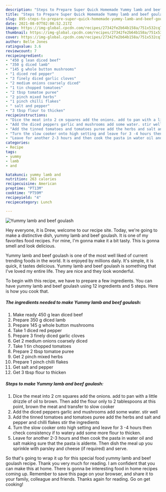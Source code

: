 ```yaml
---
description: "Steps to Prepare Super Quick Homemade Yummy lamb and beef goulash"
title: "Steps to Prepare Super Quick Homemade Yummy lamb and beef goulash"
slug: 895-steps-to-prepare-super-quick-homemade-yummy-lamb-and-beef-goulash
date: 2021-08-07T02:00:52.217Z
image: https://img-global.cpcdn.com/recipes/27342fe2b64b158a/751x532cq70/yummy-lamb-and-beef-goulash-recipe-main-photo.jpg
thumbnail: https://img-global.cpcdn.com/recipes/27342fe2b64b158a/751x532cq70/yummy-lamb-and-beef-goulash-recipe-main-photo.jpg
cover: https://img-global.cpcdn.com/recipes/27342fe2b64b158a/751x532cq70/yummy-lamb-and-beef-goulash-recipe-main-photo.jpg
author: Belle Jones
ratingvalue: 3.6
reviewcount: 7
recipeingredient:
- "450 g lean diced beef"
- "350 g diced lamb"
- "145 g whole button mushrooms"
- "1 diced red pepper"
- "3 finely diced garlic cloves"
- "2 medium onions coarsely diced"
- "1 tin chopped tomatoes"
- "2 tbsp tomatoe puree"
- "2 pinch mixed herbs"
- "1 pinch chilli flakes"
- " salt and pepper"
- "3 tbsp flour to thicken"
recipeinstructions:
- "Dice the meat into 2 cm squares add the onions. add to pan with a little drizzle of oil to brown. Then add the flour only to 2 tablespoons at this point, brown the meat and transfer to slow cooker"
- "Add the diced peppers garlic and mushrooms add some water. stir well"
- "Add the tinned tomatoes and tomatoes puree add the herbs and salt and pepper and chilli flakes stir the ingredients"
- "Turn the slow cooker onto high setting and leave for 3 -4 hours then check consistency if to watery add some more flour to thicken."
- "Leave for another 2-3 hours and then cook the pasta in water oil and salt making sure that the pasta is aldente. Then dish the meal up you sprinkle with parsley and cheese (if required) and serve."
categories:
- Recipe
tags:
- yummy
- lamb
- and

katakunci: yummy lamb and 
nutrition: 263 calories
recipecuisine: American
preptime: "PT13M"
cooktime: "PT59M"
recipeyield: "4"
recipecategory: Lunch

---
```



![Yummy lamb and beef goulash](https://img-global.cpcdn.com/recipes/27342fe2b64b158a/751x532cq70/yummy-lamb-and-beef-goulash-recipe-main-photo.jpg)

Hey everyone, it is Drew, welcome to our recipe site. Today, we're going to make a distinctive dish, yummy lamb and beef goulash. It is one of my favorites food recipes. For mine, I'm gonna make it a bit tasty. This is gonna smell and look delicious.

Yummy lamb and beef goulash is one of the most well liked of current trending foods in the world. It is enjoyed by millions daily. It's simple, it is quick, it tastes delicious. Yummy lamb and beef goulash is something that I've loved my entire life. They are nice and they look wonderful.




To begin with this recipe, we have to prepare a few ingredients. You can have yummy lamb and beef goulash using 12 ingredients and 5 steps. Here is how you cook that.

<!--inarticleads1-->

##### The ingredients needed to make Yummy lamb and beef goulash:

1. Make ready 450 g lean diced beef
1. Prepare 350 g diced lamb
1. Prepare 145 g whole button mushrooms
1. Take 1 diced red pepper
1. Prepare 3 finely diced garlic cloves
1. Get 2 medium onions coarsely diced
1. Take 1 tin chopped tomatoes
1. Prepare 2 tbsp tomatoe puree
1. Get 2 pinch mixed herbs
1. Prepare 1 pinch chilli flakes
1. Get  salt and pepper
1. Get 3 tbsp flour to thicken




<!--inarticleads2-->

##### Steps to make Yummy lamb and beef goulash:

1. Dice the meat into 2 cm squares add the onions. add to pan with a little drizzle of oil to brown. Then add the flour only to 2 tablespoons at this point, brown the meat and transfer to slow cooker
1. Add the diced peppers garlic and mushrooms add some water. stir well
1. Add the tinned tomatoes and tomatoes puree add the herbs and salt and pepper and chilli flakes stir the ingredients
1. Turn the slow cooker onto high setting and leave for 3 -4 hours then check consistency if to watery add some more flour to thicken.
1. Leave for another 2-3 hours and then cook the pasta in water oil and salt making sure that the pasta is aldente. Then dish the meal up you sprinkle with parsley and cheese (if required) and serve.




So that's going to wrap it up for this special food yummy lamb and beef goulash recipe. Thank you very much for reading. I am confident that you can make this at home. There is gonna be interesting food in home recipes coming up. Remember to save this page on your browser, and share it to your family, colleague and friends. Thanks again for reading. Go on get cooking!
